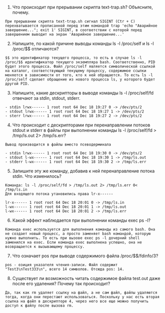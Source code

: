 1. Что происходит при прерывании скрипта text-trap.sh? Объясните, почему.

`При прерывании скрипта text-trap.sh сигнал SIGINT (Ctr + C) перехватывается прописанной перед этим командой trap 'echo "Аварийное завершение..."; exit 1' SIGINT, в соответствии с которой перед завершением выводит на экран 'Аварийное завершение...'`

2. Напишите, по какой причине выводы команды ls -l /proc/self и ls -l /proc/$$ отличаются?

`$$ это идентификатор текущего процесса, то есть в случае ls -l /proc/$$ идентификатор текущего экземпляра bash. Соответственно, PID будет этого процесса. Файл /proc/self является символической ссылкой на каталог, соответствующий текущему процессу, содержимое ссылки меняется в зависимости от того, кто к ней обращается. То есть ls -l /proc/self сделает обращение из нового процесса ls, у которого будет другой PID.`

3. Напишите, какие дескрипторы в выводе команды ls -l /proc/self/fd отвечают за stdin, stdout, stderr.

```
- stdin lrwx------ 1 root root 64 Dec 18 19:27 0 -> /dev/pts/2
- stdout lrwx------ 1 root root 64 Dec 18 19:27 1 -> /dev/pts/2
- sterr lrwx------ 1 root root 64 Dec 18 19:27 2 -> /dev/pts/2
```

4. Что происходит с дескрипторами при перенаправлении потоков stdout и stderr в файлы при выполнении команды ls -l /proc/self/fd > /tmp/ls.out 2> /tmp/ls.err?

```
Вывод производится в файлы вместо псеводерминала

- stdin lrwx------ 1 root root 64 Dec 18 19:30 0 -> /dev/pts/2
- stdout l-wx------ 1 root root 64 Dec 18 19:30 1 -> /tmp/ls.out
- stderr l-wx------ 1 root root 64 Dec 18 19:30 2 -> /tmp/ls.err
```

5. Запишите эту же команду, добавив к ней перенаправление потока stdin. Что изменилось?

```
Команда: ls -l /proc/self/fd > /tmp/ls.out 2> /tmp/ls.err 0< /tmp/ls.in
Для входящего потока утановились права lr-x------

lr-x------ 1 root root 64 Dec 18 20:01 0 -> /tmp/ls.in
l-wx------ 1 root root 64 Dec 18 20:01 1 -> /tmp/ls.out
l-wx------ 1 root root 64 Dec 18 20:01 2 -> /tmp/ls.err
```

6. Какой эффект наблюдается при выполнении команды exec ps -l?

`Команда exec используется для выполнения команды из самого bash. Она не создает новый процесс, а просто заменяет bash командой, которую нужно выполнить. То есть при вызове exec ps -l дочерний shell заменился на exec. Если команда exec выполнена успешно, она не возвращается к вызывающему процессу.`

7. Что означает pos при выводе содержимого файла /proc/$$/fdinfo/3?

`pos - озиция указателя чтения-записи. Файл содержит "Test3\nTest333\n", всего 14 символов. Отсюда pos: 14.`

8. Существует ли возможность читать содержимое файла test.out даже после его удаления? Почему так происходит?

`Да, так как rm удаляет ссылку на файл, а не сам файл, файлы удаляются тогда, когда они перестают использоваться. Поскольку у нас есть вторая ссылка на файл в дескрипторе 4, через него все еще можно получить доступ к файлу после вызова rm.`
